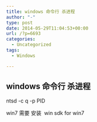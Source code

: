 ```yaml
---
title: windows 命令行 杀进程
author: "-"
type: post
date: 2014-05-29T11:04:53+00:00
url: /?p=6693
categories:
  - Uncategorized
tags:
  - Windows

---
```

## windows 命令行 杀进程
ntsd -c q -p PID

win7 需要 安装  win sdk for win7